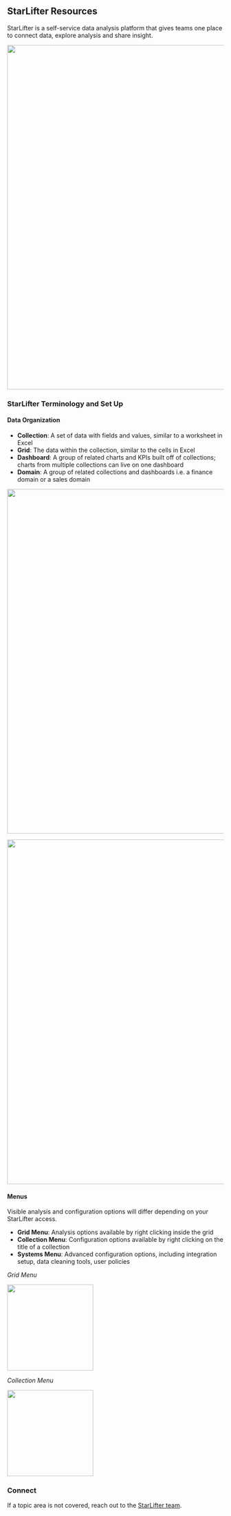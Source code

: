 ## StarLifter Resources

StarLifter is a self-service data analysis platform that gives teams one place to connect data, explore analysis and share insight. 

<img src="../assets/hero.png"  style="width: 800px" class="border"></img>

### StarLifter Terminology and Set Up

#### Data Organization

* **Collection**: A set of data with fields and values, similar to a worksheet in Excel
* **Grid**: The data within the collection, similar to the cells in Excel
* **Dashboard**: A group of related charts and KPIs built off of collections; charts from multiple collections can live on one dashboard
* **Domain**: A group of related collections and dashboards i.e. a finance domain or a sales domain

<img src="../assets/setup_2.png"  style="width: 800px" class="border"></img>

<img src="../assets/setup_1.png"  style="width:800px" class="border"></img>

#### Menus

Visible analysis and configuration options will differ depending on your StarLifter access.

* **Grid Menu**: Analysis options available by right clicking inside the grid
* **Collection Menu**: Configuration options available by right clicking on the title of a collection
* **Systems Menu**: Advanced configuration options, including integration setup, data cleaning tools, user policies

_Grid Menu_

<img src="../assets/setup_user_grid_menu.png"  style="width:200px" class="border"></img>

_Collection Menu_

<img src="../assets/setup_collection_menu.png"  style="width:200px" class="border"></img>


### Connect

If a topic area is not covered, reach out to the [StarLifter team](mailto:support@starlifter.io).
